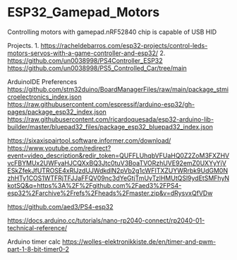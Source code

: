 # ESP32_Gamepad_Motors
Controlling motors with gamepad.nRF52840 chip is capable of USB HID

Projects.
1.
https://racheldebarros.com/esp32-projects/control-leds-motors-servos-with-a-game-controller-and-esp32/
2.
https://github.com/un0038998/PS4Controller_ESP32
https://github.com/un0038998/PS5_Controlled_Car/tree/main

ArduinoIDE Preferences
https://github.com/stm32duino/BoardManagerFiles/raw/main/package_stmicroelectronics_index.json
https://raw.githubusercontent.com/espressif/arduino-esp32/gh-pages/package_esp32_index.json
https://raw.githubusercontent.com/ricardoquesada/esp32-arduino-lib-builder/master/bluepad32_files/package_esp32_bluepad32_index.json

https://sixaxispairtool.software.informer.com/download/
https://www.youtube.com/redirect?event=video_description&redir_token=QUFFLUhqbVFUaHQ0Z2ZoM3FXZHVvcFBYMUx2UWFyaHJCQXxBQ3Jtc0tuV3BoaTVORzhUVE92emZ0UXYyYjVESkZfekJfUTROSE4xRlJzdUJWdkdlN2pVb2g1cWFITXZUYWRrbk9UdGM0NzhHTy1COS1WTFRjTFJJaFFQV09nc3dYeGtjTmUyTzlHMUtQSl9ydEtSMFhyNkotSQ&q=https%3A%2F%2Fgithub.com%2Faed3%2FPS4-esp32%2Farchive%2Frefs%2Fheads%2Fmaster.zip&v=dRysvxQfVDw

https://github.com/aed3/PS4-esp32

https://docs.arduino.cc/tutorials/nano-rp2040-connect/rp2040-01-technical-reference/

Arduino timer calc
https://wolles-elektronikkiste.de/en/timer-and-pwm-part-1-8-bit-timer0-2
